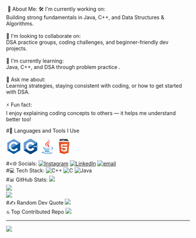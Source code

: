 
<img align="centre" width="400" src="https://static.wixstatic.com/media/b313a9_89ebec0c5f384c65a9551f0c1ec18ca9~mv2.gif" alt="">
💫 About Me:
🛠 I'm currently working on:<br>Building strong fundamentals in Java, C++, and Data Structures & Algorithms.<br><br>🤝 I'm looking to collaborate on:<br>DSA practice groups, coding challenges, and beginner-friendly dev projects.<br><br>🌱 I'm currently learning:<br>Java, C++, and DSA through problem practice .<br><br>💬 Ask me about:<br>Learning strategies, staying consistent with coding, or how to get started with DSA.<br><br>⚡ Fun fact:<br>I enjoy explaining coding concepts to others — it helps me understand better too!

#🚀 Languages and Tools I Use
<p><a target="_blank" href="https://raw.githubusercontent.com/devicons/devicon/master/icons/c/c-original.svg" style="display: inline-block;"><img src="https://raw.githubusercontent.com/devicons/devicon/master/icons/c/c-original.svg" alt="c" width="42" height="42" /></a>
<a target="_blank" href="https://raw.githubusercontent.com/devicons/devicon/master/icons/cplusplus/cplusplus-original.svg" style="display: inline-block;"><img src="https://raw.githubusercontent.com/devicons/devicon/master/icons/cplusplus/cplusplus-original.svg" alt="cplusplus" width="42" height="42" /></a>
<a target="_blank" href="https://raw.githubusercontent.com/devicons/devicon/master/icons/java/java-original.svg" style="display: inline-block;"><img src="https://raw.githubusercontent.com/devicons/devicon/master/icons/java/java-original.svg" alt="java" width="42" height="42" /></a>
<a target="_blank" href="https://raw.githubusercontent.com/devicons/devicon/master/icons/html5/html5-original-wordmark.svg" style="display: inline-block;"><img src="https://raw.githubusercontent.com/devicons/devicon/master/icons/html5/html5-original-wordmark.svg" alt="html5" width="42" height="42" /></a></p>

#<🌐 Socials:
[![Instagram](https://img.shields.io/badge/Instagram-%23E4405F.svg?logo=Instagram&logoColor=white)](https://instagram.com/yashnimje__) [![LinkedIn](https://img.shields.io/badge/LinkedIn-%230077B5.svg?logo=linkedin&logoColor=white)](https://linkedin.com/in/yash-nimje-838934342) [![email](https://img.shields.io/badge/Email-D14836?logo=gmail&logoColor=white)](mailto:yashnimje2005@gmail.com) 
<br>
#💻 Tech Stack:
![C++](https://img.shields.io/badge/c++-%2300599C.svg?style=for-the-badge&logo=c%2B%2B&logoColor=white) ![C](https://img.shields.io/badge/c-%2300599C.svg?style=for-the-badge&logo=c&logoColor=white) ![Java](https://img.shields.io/badge/java-%23ED8B00.svg?style=for-the-badge&logo=openjdk&logoColor=white)
<br>
#📊 GitHub Stats:
![](https://github-readme-stats.vercel.app/api?username=Yash12-cloud&theme=dark&hide_border=false&include_all_commits=false&count_private=false)<br/>
![](https://nirzak-streak-stats.vercel.app/?user=Yash12-cloud&theme=dark&hide_border=false)<br/>
![](https://github-readme-stats.vercel.app/api/top-langs/?username=Yash12-cloud&theme=dark&hide_border=false&include_all_commits=false&count_private=false&layout=compact)
<br>
#✍️ Random Dev Quote
![](https://quotes-github-readme.vercel.app/api?type=horizontal&theme=radical)
<br>
🔝 Top Contributed Repo
![](https://github-contributor-stats.vercel.app/api?username=Yash12-cloud&limit=5&theme=dark&combine_all_yearly_contributions=true)

---
[![](https://visitcount.itsvg.in/api?id=Yash12-cloud&icon=0&color=0)](https://visitcount.itsvg.in)
